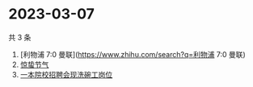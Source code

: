 # 2023-03-07

共 3 条

<!-- BEGIN -->
<!-- 最后更新时间 Tue Mar 07 2023 06:09:42 GMT+0800 (China Standard Time) -->

1. [利物浦 7:0 曼联](https://www.zhihu.com/search?q=利物浦 7:0 曼联)
1. [惊蛰节气](https://www.zhihu.com/search?q=惊蛰节气)
1. [一本院校招聘会现洗碗工岗位](https://www.zhihu.com/search?q=一本院校招聘会现洗碗工岗位)

<!-- END -->
